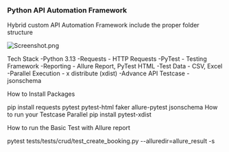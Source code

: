 ### Python API Automation Framework

Hybrid custom API Automation Framework include the proper folder structure

![Screenshot.png](img.png)

Tech Stack
-Python 3.13
-Requests - HTTP Requests
-PyTest - Testing Framework
-Reporting - Allure Report, PyTest HTML
-Test Data - CSV, Excel
-Parallel Execution - x distribute (xdist)
-Advance API Testcase - jsonschema

How to Install Packages

pip install requests pytest pytest-html faker allure-pytest jsonschema
How to run your Testcase Parallel pip install pytest-xdist 

How to run the Basic Test with Allure report

 pytest tests/tests/crud/test_create_booking.py  --alluredir=allure_result -s